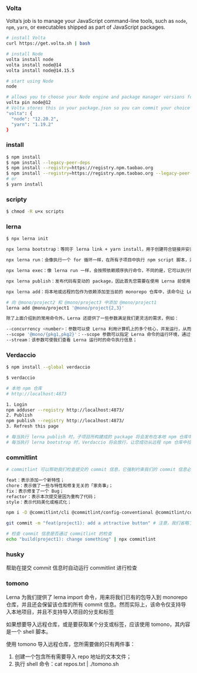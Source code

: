 ### Volta

Volta’s job is to manage your JavaScript command-line tools, such as `node`, `npm`, `yarn`, or executables shipped as part of JavaScript packages.

```bash
# install Volta
curl https://get.volta.sh | bash

# install Node
volta install node
volta install node@14
volta install node@14.15.5

# start using Node
node

# allows you to choose your Node engine and package manager versions for a project:
volta pin node@12
# Volta stores this in your package.json so you can commit your choice of tools to version control:
"volta": {
  "node": "12.20.2",
  "yarn": "1.19.2"
}

```

### install

```bash
$ npm install
$ npm install --legacy-peer-deps
$ npm install --registry=https://registry.npm.taobao.org
$ npm install --registry=https://registry.npm.taobao.org --legacy-peer-deps
# or
$ yarn install
```

### scripty

```bash
$ chmod -R u+x scripts
```

### lerna

```bash
$ npx lerna init

npx lerna bootstrap：等同于 lerna link + yarn install，用于创建符合链接并安装依赖包；

npx lerna run：会像执行一个 for 循环一样，在所有子项目中执行 npm script 脚本，并且，它会非常智能的识别依赖关系，并从根依赖开始执行命令；

npx lerna exec：像 lerna run 一样，会按照依赖顺序执行命令，不同的是，它可以执行任何命令，例如 shell 脚本；

npx lerna publish：发布代码有变动的 package，因此首先您需要在使用 Lerna 前使用 git commit 命令提交代码，好让 Lerna 有一个 baseline；

npx lerna add：将本地或远程的包作为依赖添加至当前的 monorepo 仓库中，该命令让 Lerna 可以识别并追踪包之间的依赖关系，因此非常重要；

# 向 @mono/project2 和 @mono/project3 中添加 @mono/project1
lerna add @mono/project1 '@mono/project{2,3}'

除了上面介绍到的常用命令外，Lerna 还提供了一些参数满足我们更灵活的需求，例如：

--concurrency <number>：参数可以使 Lerna 利用计算机上的多个核心，并发运行，从而提升构建速度；
--scope '@mono/{pkg1,pkg2}'：--scope 参数可以指定 Lerna 命令的运行环境，通过使用该参数，Lerna 将不再是一把梭的在所有仓库中执行命令，而是可以精准地在我们所指定的仓库中执行命令，并且还支持示例中的模版语法；
--stream：该参数可使我们查看 Lerna 运行时的命令执行信息；


```

### Verdaccio

```bash
$ npm install --global verdaccio

$ verdaccio

# 本地 npm 仓库
# http://localhost:4873

1. Login
npm adduser --registry http://localhost:4873/
2. Publish
npm publish --registry http://localhost:4873/
3. Refresh this page

# 每当执行 lerna publish 时，子项目所构建成的 package 将会发布在本地 npm 仓库中，
# 每当执行 lerna bootstrap 时，Verdaccio 将会放行，让您成功从远程 npm 仓库中拉取相应的代码。

```

### commitlint

```bash
# commitlint 可以帮助我们检查提交的 commit 信息，它强制约束我们的 commit 信息必须在开头附加指定类型，用于标示本次提交的大致意图，支持的类型关键字有：

feat：表示添加一个新特性；
chore：表示做了一些与特性和修复无关的「家务事」；
fix：表示修复了一个 Bug；
refactor：表示本次提交是因为重构了代码；
style：表示代码美化或格式化；

npm i -D @commitlint/cli @commitlint/config-conventional @commitlint/config-lerna-scopes commitlint husky lerna-changelog --registry=https://registry.npm.taobao.org

git commit -m "feat(project1): add a attractive button" # 注意，我们省略了 @mono 的项目前缀

# 检查 commit 信息是否通过 commitlint 的检查
echo "build(project1): change something" | npx commitlint

```

### husky

帮助在提交 commit 信息时自动运行 commitlint 进行检查

### tomono

Lerna 为我们提供了 lerna import 命令，用来将我们已有的包导入到 monorepo 仓库，并且还会保留该仓库的所有 commit 信息。然而实际上，该命令仅支持导入本地项目，并且不支持导入项目的分支和标签

如果想要导入远程仓库，或是要获取某个分支或标签，应该使用 tomono，其内容是一个 shell 脚本。

使用 tomono 导入远程仓库，您所需要做的只有两件事：

1. 创建一个包含所有需要导入 repo 地址的文本文件；
2. 执行 shell 命令：cat repos.txt | ./tomono.sh
